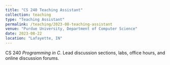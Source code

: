 ```yaml
---
title: "CS 240 Teaching Assistant"
collection: teaching
type: "Teaching Assistant"
permalink: /teaching/2023-08-teaching-assistant
venue: "Purdue University, Department of Computer Science"
date: 2023-08-22
location: "Lafayette, IN"
---
```


CS 240 *Programming in C*. Lead discussion sections, labs, office hours, and online discussion forums.